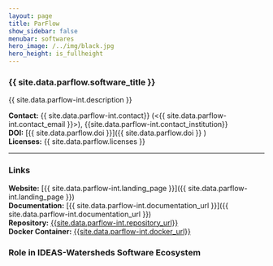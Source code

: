 ```yaml
---
layout: page
title: ParFlow
show_sidebar: false
menubar: softwares
hero_image: /../img/black.jpg
hero_height: is_fullheight
---
```


### {{ site.data.parflow.software_title }} [<i class="fas fa-book"></i>]({{site.data.parflow-int.landing_page}}) [<i class="fab fa-github"></i>]({{site.data.parflow-int.repository_url}})

{{ site.data.parflow-int.description }} 

**Contact:** {{ site.data.parflow-int.contact}} (<{{ site.data.parflow-int.contact_email }}>), {{site.data.parflow-int.contact_institution}} <br>
**DOI:**  [{{ site.data.parflow.doi }}]({{ site.data.parflow.doi }} ) <br>
**Licenses:**  {{ site.data.parflow.licenses }} <br>

***

### Links

**Website:** [{{ site.data.parflow-int.landing_page }}]({{ site.data.parflow-int.landing_page }}) <br>
**Documentation:** [{{ site.data.parflow-int.documentation_url }}]({{ site.data.parflow-int.documentation_url }}) <br>
**Repository:** [{{site.data.parflow-int.repository_url}}]( {{site.data.parflow-int.repository_url}} ) <br>
**Docker Container:** [{{site.data.parflow-int.docker_url}}]( {{site.data.parflow-int.docker_url}} ) <br>

### Role in IDEAS-Watersheds Software Ecosystem







